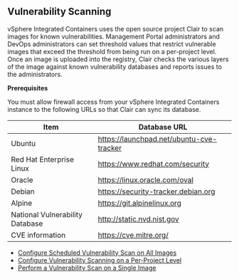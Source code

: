 ## Vulnerability Scanning

vSphere Integrated Containers uses the open source project Clair to scan images for known vulnerabilities. Management Portal administrators and DevOps administrators can set threshold values that restrict vulnerable images that exceed the threshold from being run on a per-project level. Once an image is uploaded into the registry, Clair checks the various layers of the image against known vulnerability databases and reports issues to the administrators.

**Prerequisites**

You must allow firewall access from your vSphere Integrated Containers instance to the following URLs so that Clair can sync its database.

|Item|Database URL|
|---|---|
|Ubuntu |https://launchpad.net/ubuntu-cve-tracker|
|Red Hat Enterprise Linux |https://www.redhat.com/security|
|Oracle |https://linux.oracle.com/oval|
|Debian |https://security-tracker.debian.org|
|Alpine |https://git.alpinelinux.org|
|National Vulnerability Database|http://static.nvd.nist.gov|
|CVE information| https://cve.mitre.org/|

* [Configure Scheduled Vulnerability Scan on All Images](configure_scheduled_vulnerability.md)
* [Configure Vulnerability Scanning on a Per-Project Level](configure_vulnerability_scanning_per_project.md)
* [Perform a Vulnerability Scan on a Single Image](perform_vulnerability_scan_single_image.md)